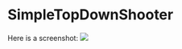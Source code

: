 # SimpleTopDownShooter

Here is a screenshot:
<img src="https://github.com/Sid-Bhatia-0/SimpleTopDownShooter/assets/32610387/a4a199c2-d14e-4783-a029-d57ce417cbb9">
